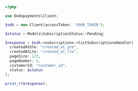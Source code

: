 ```php
<?php

use Dodopayments\Client;

$sdk = new Client(accessToken: 'YOUR_TOKEN');

$status = Models\SubscriptionStatus::Pending;

$response = $sdk->subscriptions->listSubscriptionsHandler(
  createdAtGte: "created_at_gte",
  createdAtLte: "created_at_lte",
  pageSize: 123,
  pageNumber: 5,
  customerId: "customer_id",
  status: $status
);

print_r($response);

```


<!-- This file was generated by liblab | https://liblab.com/ -->